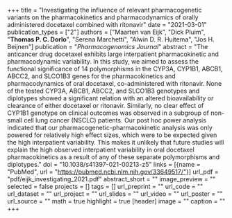 +++
title = "Investigating the influence of relevant pharmacogenetic variants on the pharmacokinetics and pharmacodynamics of orally administered docetaxel combined with ritonavir"
date = "2021-03-01"
publication_types = ["2"]
authors = ["Maarten van Eijk", "Dick Pluim", "**Thomas P. C. Dorlo**", "Serena Marchetti", "Alwin D. R. Huitema", "Jos H. Beijnen"]
publication = "_Pharmacogenomics Journal_"
abstract = "The anticancer drug docetaxel exhibits large interpatient pharmacokinetic and pharmacodynamic variability. In this study, we aimed to assess the functional significance of 14 polymorphisms in the CYP3A, CYP1B1, ABCB1, ABCC2, and SLCO1B3 genes for the pharmacokinetics and pharmacodynamics of oral docetaxel, co-administered with ritonavir. None of the tested CYP3A, ABCB1, ABCC2, and SLCO1B3 genotypes and diplotypes showed a significant relation with an altered bioavailability or clearance of either docetaxel or ritonavir. Similarly, no clear effect of CYP1B1 genotype on clinical outcomes was observed in a subgroup of non-small cell lung cancer (NSCLC) patients. Our post hoc power analysis indicated that our pharmacogenetic-pharmacokinetic analysis was only powered for relatively high effect sizes, which were to be expected given the high interpatient variability. This makes it unlikely that future studies will explain the high observed interpatient variability in oral docetaxel pharmacokinetics as a result of any of these separate polymorphisms and diplotypes."
doi = "10.1038/s41397-021-00213-z5"
links = [{name = "PubMed", url = "https://pubmed.ncbi.nlm.nih.gov/33649517/"}]
url_pdf = "pdf/eijk_investigating_2021.pdf"
abstract_short = ""
image_preview = ""
selected = false
projects = []
tags = []
url_preprint = ""
url_code = ""
url_dataset = ""
url_project = ""
url_slides = ""
url_video = ""
url_poster = ""
url_source = ""
math = true
highlight = true
[header]
image = ""
caption = ""
+++

